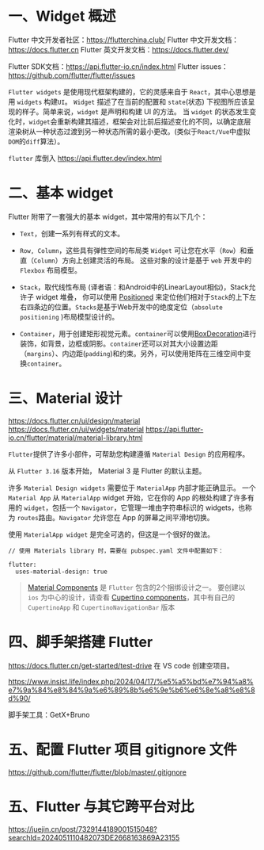 # 一、Widget 概述

Flutter 中文开发者社区：<https://flutterchina.club/>
Flutter 中文开发文档：<https://docs.flutter.cn>
Flutter 英文开发文档：<https://docs.flutter.dev/>

Flutter SDK文档：<https://api.flutter-io.cn/index.html>
Flutter issues：<https://github.com/flutter/flutter/issues>


`Flutter widgets` 是使用现代框架构建的，它的灵感来自于 `React`，其中心思想是用 `widgets` 构建`UI`。
 `Widget` 描述了在当前的配置和 `state`(状态) 下视图所应该呈现的样子。简单来说，`widget` 是声明和构建 UI 的方法。 
当 `widget` 的状态发生变化时，`widget`会重新构建其描述，框架会对比前后描述变化的不同，以确定底层渲染树从一种状态过渡到另一种状态所需的最小更改。(类似于`React/Vue`中虚拟`DOM`的`diff`算法）。

`flutter` 库倒入 https://api.flutter.dev/index.html

# 二、基本 widget

Flutter 附带了一套强大的基本 widget，其中常用的有以下几个：

* `Text`，创建一系列有样式的文本。

* `Row, Column`，这些具有弹性空间的布局类 `Widget` 可让您在水平（`Row`）和垂直（`Column`）方向上创建灵活的布局。 这些对象的设计是基于 `web` 开发中的 `Flexbox` 布局模型。

* `Stack`，取代线性布局 (译者语：和Android中的LinearLayout相似)，Stack允许子 widget 堆叠， 你可以使用 [Positioned](https://api.flutter.dev/flutter/widgets/Positioned-class.html) 来定位他们相对于`Stack`的上下左右四条边的位置。`Stacks`是基于Web开发中的绝度定位（`absolute positioning` )布局模型设计的。

* `Container`，用于创建矩形视觉元素。`container`可以使用[BoxDecoration](https://api.flutter.dev/flutter/painting/BoxDecoration-class.html)进行装饰，如背景，边框或阴影。`container`还可以对其大小设置边距（`margins`）、内边距(`padding`)和约束。另外，可以使用矩阵在三维空间中变换`container`。


# 三、Material 设计

<https://docs.flutter.cn/ui/design/material>
<https://docs.flutter.cn/ui/widgets/material>
<https://api.flutter-io.cn/flutter/material/material-library.html>

`Flutter`提供了许多小部件，可帮助您构建遵循 `Material Design` 的应用程序。

从 `Flutter 3.16` 版本开始， Material 3 是 Flutter 的默认主题。

许多 `Material Design widgets` 需要位于 `MaterialApp` 内部才能正确显示。
一个 `Material App` 从 `MaterialApp` widget 开始，它在你的 App 的根处构建了许多有用的 `widget`，包括一个 `Navigator`，它管理一堆由字符串标识的 widgets，也称为 `routes`路由。`Navigator` 允许您在 App 的屏幕之间平滑地切换。

使用 `MaterialApp widget` 是完全可选的，但这是一个很好的做法。

```
// 使用 Materials library 时，需要在 pubspec.yaml 文件中配置如下：

flutter:
  uses-material-design: true
```


> [Material Components](https://docs.flutter.cn/ui/widgets/material) 是 `Flutter` 包含的2个捆绑设计之一。
> 要创建以 `ios` 为中心的设计，请查看 [Cupertino components](https://docs.flutter.cn/ui/widgets/cupertino)，其中有自己的 `CupertinoApp` 和 `CupertinoNavigationBar` 版本


# 四、脚手架搭建 Flutter 

<https://docs.flutter.cn/get-started/test-drive> 在 VS code 创建空项目。

<https://www.insist.life/index.php/2024/04/17/%e5%a5%bd%e7%94%a8%e7%9a%84%e8%84%9a%e6%89%8b%e6%9e%b6%e6%8e%a8%e8%8d%90/>

脚手架工具：GetX+Bruno

# 五、配置 Flutter 项目 gitignore 文件
<https://github.com/flutter/flutter/blob/master/.gitignore>


# 五、Flutter 与其它跨平台对比
https://juejin.cn/post/7329144189001515048?searchId=2024051110482073DE2668163869A23155